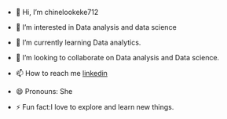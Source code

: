 - 👋 Hi, I’m chinelookeke712
- 👀 I’m interested in Data analysis and data science
- 🌱 I’m currently learning Data analytics.
- 💞️ I’m looking to collaborate on Data analysis and Data science.
- 📫 How to reach me [linkedin](www.linkedin.com/in/chinelo-okeke-9a6350342)
  




- 😄 Pronouns: She
- ⚡ Fun fact:I love to explore and learn new things.



